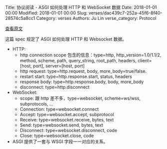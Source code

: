 Title: 协议阅读 - ASGI 如何处理 HTTP 和 WebSocket 数据
Date: 2018-01-01 00:00
Modified: 2018-01-01 00:00
Slug: verses/dac439c7-252a-45f6-8f40-28574c5a8cc1
Category: verses
Authors: Ju Lin
verse_category: Protocol

[查看原文](https://github.com/django/asgiref/blob/master/specs/www.rst)

这篇 spec 规定了 ASGI 如何处理 HTTP 和 Websocket 数据。

* HTTP:
	* http connection scope 包含的信息：type=http, http_version=1.0/1.1/2, method, scheme, path, query_string, root_path, headers, client=[host, port], server=[host, port]
	* http request: type=http.request, body, more_body=true/false.
	* restart start: type=http.response.start, status, headers
	* response body: type=http.response.body, body, more_body
	* disconnect: type=http.disconnect
* WebSocket:
	* scope: 跟 http 差不多，type=websocket, 	scheme=ws/wss, subprotocols, ...
	* Connection: type=websocket.connect
	* Accept: type=websocket.accept, subprotocol
	* Receive: type=websocket.receive, bytes, text
	* Send: type=websocket.send, bytes, text
	* Disconnect: type=websocket.disconnect, code
	* Close: type=websocket.close, code
* ASGI 提供了一套与 WSGI 字段一一对应的关系。
